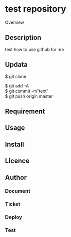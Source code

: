 test repository
====

Overview

## Description
test how to use github for me

## Updata
$ git clone

$ git add -A  
$ git commit -m"text"  
$ git push origin master  

## Requirement

## Usage

## Install

## Licence

## Author

### Document  

### Ticket  

### Deploy  

### Test  